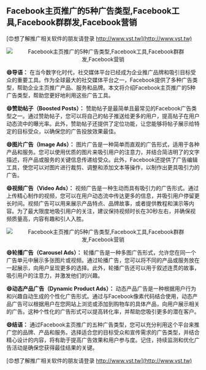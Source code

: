 ## **Facebook主页推广的5种广告类型,Facebook工具,Facebook群群发,Facebook营销**

[😍想了解推广相关软件的朋友请登录 http://www.vst.tw](http://www.vst.tw)

 <center><img src="https://vst.tw/MP4/tuiguang/png/7.png" alt="Facebook主页推广的5种广告类型,Facebook工具,Facebook群群发,Facebook营销"></center>

**😄导语：**
在当今数字化时代，社交媒体平台已经成为企业推广品牌和吸引目标受众的重要工具。作为全球最大的社交媒体平台之一，Facebook提供了多种广告类型，帮助企业主页推广产品、服务和品牌。本文将介绍Facebook主页推广的5种广告类型，帮助您更好地利用这些广告工具。

**😄赞助帖子（Boosted Posts）：**
赞助帖子是最简单且最常见的Facebook广告类型之一。通过赞助帖子，您可以将自己的帖子推送给更多的用户，提高帖子在用户动态流中的曝光率。此外，赞助帖子还提供了定位功能，让您能够将帖子展示给特定的目标受众，以确保您的广告投放效果最佳。

**😄图片广告（Image Ads）：**
图片广告是一种简单而直观的广告形式，适用于各种产品和服务。您可以使用优质的图片来吸引用户的注意力，并结合简洁明了的文字描述，将产品或服务的关键信息传递给受众。此外，Facebook还提供了广告编辑工具，使您可以对图片进行裁剪、调整和添加文本等操作，以制作出更具吸引力的广告。

**😄视频广告（Video Ads）：**
视频广告是一种生动而具有吸引力的广告形式。通过上传精心制作的视频，您可以在用户动态流中传达更多的信息，并吸引用户停留更长时间。视频广告可以用来展示产品特点、品牌故事，或者提供教程和演示等内容。为了最大限度地吸引用户的关注，建议保持视频时长在30秒左右，并确保视频质量高，内容有趣和引人入胜。

 <center><img src="https://vst.tw/MP4/tuiguang/png/1.png" alt="Facebook主页推广的5种广告类型,Facebook工具,Facebook群群发,Facebook营销"></center>

**😄轮播广告（Carousel Ads）：**
轮播广告是一种多图广告形式，允许您在同一个广告单元中展示多张图片或视频。通过轮播广告，您可以将不同的产品或服务放在一起展示，向用户呈现更多的选择。此外，轮播广告还可以用于叙述连贯的故事，吸引用户的注意力，并激发他们的兴趣。

**😄动态产品广告（Dynamic Product Ads）：**
动态产品广告是一种根据用户行为和兴趣自动生成的个性化广告形式。通过与Facebook像素代码结合使用，动态产品广告可以根据用户在您网站上浏览或添加到购物车的具体产品，向用户展示相关的广告。这种个性化的广告形式可以提高转化率，并帮助您吸引更多的潜在客户。

**😄结语：**
通过Facebook主页推广的五种广告类型，您可以充分利用这个平台来推广您的品牌、产品和服务。选择适合您的目标受众和宣传需求的广告类型，并结合精心设计的内容，将有助于提高广告效果和用户参与度。记住，持续监测和优化广告活动是确保您获得最佳结果的关键。

[😍想了解推广相关软件的朋友请登录 http://www.vst.tw](http://www.vst.tw)



